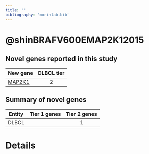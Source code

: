 ```yaml
---
title: ''
bibliography: 'morinlab.bib'
---
```


# @shinBRAFV600EMAP2K12015
## Novel genes reported in this study

|New gene|DLBCL tier|
|:-|:-:|
|[MAP2K1](MAP2K1)|2 |

## Summary of novel genes

|Entity| Tier 1 genes| Tier 2 genes|
|:-:|:-:|:-:|
|DLBCL||1|

# Details


